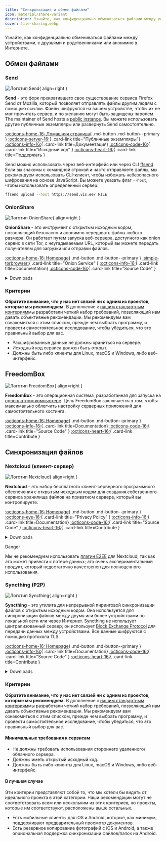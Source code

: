 ```yaml
---
title: "Синхронизация и обмен файлами"
icon: material/share-variant
description: Узнайте, как конфиденциально обмениваться файлами между устройствами, с друзьями и родственниками или анонимно в Интернете.
cover: file-sharing.webp
---
```


Узнайте, как конфиденциально обмениваться файлами между устройствами, с друзьями и родственниками или анонимно в Интернете.

## Обмен файлами

### Send

<div class="admonition recommendation" markdown>

![Логотип Send](assets/img/file-sharing-sync/send.svg){ align=right }

**Send** - это форк прекратившего свое существование сервиса Firefox Send от Mozilla, который позволяет отправлять файлы другим людям с помощью ссылки. Файлы шифруются на вашем устройстве, чтобы их не мог прочитать сервер, и по желанию могут быть защищены паролем. The maintainer of Send hosts a [public instance](https://send.vis.ee). Вы можете использовать другие публичные экземпляры или развернуть Send самостоятельно.

[:octicons-home-16: Домашняя страница](https://send.vis.ee){ .md-button .md-button--primary }
[:octicons-server-16:](https://github.com/timvisee/send-instances){ .card-link title="Публичные экземпляры"}
[:octicons-info-16:](https://github.com/timvisee/send#readme){ .card-link title=Документация}
[:octicons-code-16:](https://github.com/timvisee/send){ .card-link title="Исходный код" }
[:octicons-heart-16:](https://github.com/sponsors/timvisee){ .card-link title=Поддержать }

</details>

</div>

Send можно использовать через веб-интерфейс или через CLI [ffsend](https://github.com/timvisee/ffsend). Если вы знакомы с командной строкой и часто отправляете файлы, мы рекомендуем использовать CLI-клиент, чтобы избежать небезопасного шифрования на основе JavaScript. Вы можете указать флаг `--host`, чтобы использовать определенный сервер:

```bash
ffsend upload --host https://send.vis.ee/ FILE
```

### OnionShare

<div class="admonition recommendation" markdown>

![Логотип OnionShare](/assets/img/file-sharing-sync/onionshare.svg){ align=right }

**OnionShare** - это инструмент с открытым исходным кодом, позволяющий безопасно и анонимно передавать файлы любого размера. Он работает путем запуска веб-сервера, доступного как onion сервис в сети Tor, с неугадываемым URL, который вы можете передать получателям для загрузки или отправки файлов.

[:octicons-home-16: Homepage](https://onionshare.org){ .md-button .md-button--primary }
[:simple-torbrowser:](http://lldan5gahapx5k7iafb3s4ikijc4ni7gx5iywdflkba5y2ezyg6sjgyd.onion){ .card-link title="Onion Service" }
[:octicons-info-16:](https://docs.onionshare.org){ .card-link title=Documentation}
[:octicons-code-16:](https://github.com/onionshare/onionshare){ .card-link title="Source Code" }

<details class="downloads" markdown>
<summary>Downloads</summary>

- [:simple-windows11: Windows](https://onionshare.org/#download)
- [:simple-apple: macOS](https://onionshare.org/#download)
- [:simple-linux: Linux](https://onionshare.org/#download)

</details>

</div>

### Критерии

**Обратите внимание, что у нас нет связей ни с одним из проектов, которые мы рекомендуем.** В дополнение к [нашим стандартным критериям](about/criteria.md)мы разработали четкий набор требований, позволяющий нам давать объективные рекомендации. Мы рекомендуем вам ознакомиться с этим списком, прежде чем выбрать программу, и провести самостоятельное исследование, чтобы убедиться, что это правильный выбор для вас.

- Расшифрованные данные не должны храниться на сервере.
- Исходный код сервиса должен быть открыт.
- Должны быть либо клиенты для Linux, macOS и Windows, либо веб-интерфейс.

## FreedomBox

<div class="admonition recommendation" markdown>

![Логотип FreedomBox](assets/img/file-sharing-sync/freedombox.svg){ align=right }

**FreedomBox** - это операционная система, разработанная для запуска на [одноплатном компьютере](https://ru.wikipedia.org/wiki/%D0%9E%D0%B4%D0%BD%D0%BE%D0%BF%D0%BB%D0%B0%D1%82%D0%BD%D1%8B%D0%B9_%D0%BA%D0%BE%D0%BC%D0%BF%D1%8C%D1%8E%D1%82%D0%B5%D1%80). Цель FreedomBox заключается в том, чтобы максимально облегчить настройку серверных приложений для самостоятельного хостинга.

[:octicons-home-16: Homepage](https://freedombox.org){ .md-button .md-button--primary }
[:octicons-info-16:](https://wiki.debian.org/FreedomBox/Manual){ .card-link title=Documentation}
[:octicons-code-16:](https://salsa.debian.org/freedombox-team/freedombox){ .card-link title="Source Code" }
[:octicons-heart-16:](https://freedomboxfoundation.org/donate){ .card-link title=Contribute }

</details>

</div>

## Синхронизация файлов

### Nextcloud (клиент-сервер)

<div class="admonition recommendation" markdown>

![Логотип Nextcloud](assets/img/productivity/nextcloud.svg){ align=right }

**Nextcloud** - это набор бесплатного клиент-серверного программного обеспечения с открытым исходным кодом для создания собственного сервиса хранилища файлов на приватном сервере, который вы контролируете.

[:octicons-home-16: Homepage](https://nextcloud.com){ .md-button .md-button--primary }
[:octicons-eye-16:](https://nextcloud.com/privacy){ .card-link title="Privacy Policy" }
[:octicons-info-16:](https://nextcloud.com/support){ .card-link title=Documentation}
[:octicons-code-16:](https://github.com/nextcloud){ .card-link title="Source Code" }
[:octicons-heart-16:](https://nextcloud.com/contribute){ .card-link title=Contribute }

<details class="downloads" markdown>
<summary>Downloads</summary>

- [:simple-googleplay: Google Play](https://play.google.com/store/apps/details?id=com.nextcloud.client)
- [:simple-appstore: App Store](https://apps.apple.com/app/id1125420102)
- [:simple-github: GitHub](https://github.com/nextcloud/android/releases)
- [:simple-windows11: Windows](https://nextcloud.com/install/#install-clients)
- [:simple-apple: macOS](https://nextcloud.com/install/#install-clients)
- [:simple-linux: Linux](https://nextcloud.com/install/#install-clients)

</details>

</div>

<div class="admonition danger" markdown>
<p class="admonition-title">Danger</p>

Мы не рекомендуем использовать [плагин E2EE](https://apps.nextcloud.com/apps/end_to_end_encryption) для Nextcloud, так как это может привести к потере данных; это очень экспериментальный продукт, который недостаточно качественен для полноценного использования.

</div>

### Syncthing (P2P)

<div class="admonition recommendation" markdown>

![Логотип Syncthing](assets/img/file-sharing-sync/syncthing.svg){ align=right }

**Syncthing** - это утилита для непрерывной пиринговой синхронизации файлов с открытым исходным кодом. Она используется для синхронизации файлов между двумя или более устройствами по локальной сети или через Интернет. Syncthing не использует централизованный сервер; он использует [Block Exchange Protocol](https://docs.syncthing.net/specs/bep-v1.html#bep-v1) для передачи данных между устройствами. Все данные шифруются с помощью протокола TLS.

[:octicons-home-16: Homepage](https://syncthing.net){ .md-button .md-button--primary }
[:octicons-info-16:](https://docs.syncthing.net){ .card-link title=Documentation}
[:octicons-code-16:](https://github.com/syncthing){ .card-link title="Source Code" }
[:octicons-heart-16:](https://syncthing.net/donations){ .card-link title=Contribute }

<details class="downloads" markdown>
<summary>Downloads</summary>

- [:simple-googleplay: Google Play](https://play.google.com/store/apps/details?id=com.nutomic.syncthingandroid)
- [:simple-windows11: Windows](https://syncthing.net/downloads)
- [:simple-apple: macOS](https://syncthing.net/downloads)
- [:simple-linux: Linux](https://syncthing.net/downloads)
- [:simple-freebsd: FreeBSD](https://syncthing.net/downloads)

</details>

</div>

### Критерии

**Обратите внимание, что у нас нет связей ни с одним из проектов, которые мы рекомендуем.** В дополнение к [нашим стандартным критериям](about/criteria.md)мы разработали четкий набор требований, позволяющий нам давать объективные рекомендации. Мы рекомендуем вам ознакомиться с этим списком, прежде чем выбрать программу, и провести самостоятельное исследование, чтобы убедиться, что это правильный выбор для вас.

#### Минимальные требования к сервисам

- Не должны требовать использования стороннего удаленного/облачного сервера.
- Должны иметь открытый исходный код.
- Должны быть либо клиенты для Linux, macOS и Windows, либо веб-интерфейс.

#### В лучшем случае

Эти критерии представляют собой то, что мы хотели бы видеть от идеального проекта в этой категории. Наши рекомендации могут не соответствовать всем или нескольким из этих критериев, но проекты, которые им соответствуют, расположены выше остальных.

- Есть мобильные клиенты для iOS и Android, которые, как минимум, поддерживают предварительный просмотр документов.
- Есть резервное копирование фотографий с iOS и Android, а также опциональная поддержка синхронизации файлов/папок на Android.
